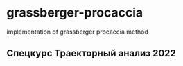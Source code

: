 # grassberger-procaccia
implementation of grassberger procaccia method

## Спецкурс Траекторный анализ 2022
